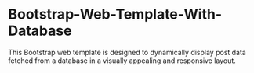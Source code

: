 # Bootstrap-Web-Template-With-Database
This Bootstrap web template is designed to dynamically display post data fetched from a database in a visually appealing and responsive layout. 

